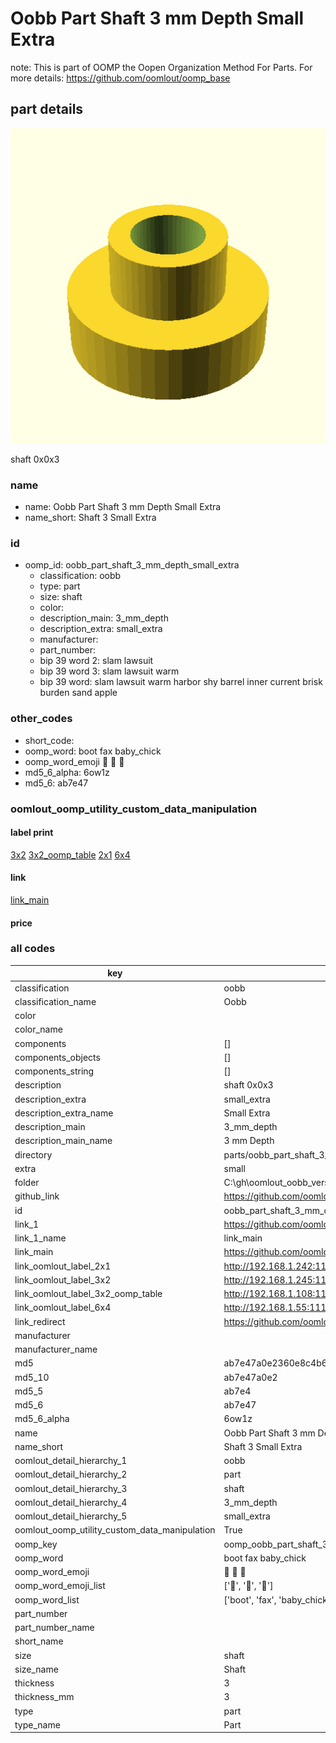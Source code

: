 # Oobb Part Shaft 3 mm Depth Small Extra  

note: This is part of OOMP the Oopen Organization Method For Parts. For more details: https://github.com/oomlout/oomp_base

##  part details
  

[![](3dpr.png)](3dpr.png)

shaft 0x0x3



### name
* name: Oobb Part Shaft 3 mm Depth Small Extra
* name_short: Shaft 3 Small Extra
### id
* oomp_id: oobb_part_shaft_3_mm_depth_small_extra
  * classification: oobb
  * type: part
  * size: shaft
  * color: 
  * description_main: 3_mm_depth
  * description_extra: small_extra
  * manufacturer: 
  * part_number: 
  * bip 39 word 2: slam lawsuit
  * bip 39 word 3: slam lawsuit warm
  * bip 39 word: slam lawsuit warm harbor shy barrel inner current brisk burden sand apple

### other_codes
* short_code: 
* oomp_word: boot fax baby_chick
* oomp_word_emoji :boot: :fax: :baby_chick:
* md5_6_alpha: 6ow1z
* md5_6: ab7e47






### oomlout_oomp_utility_custom_data_manipulation
#### label print
[3x2](http://192.168.1.245:1112/?label=oomp%206ow1z)
[3x2_oomp_table](http://192.168.1.108:1112/?label=oomp%206ow1z)
[2x1](http://192.168.1.242:1112/?label=oomp%206ow1z)
[6x4](http://192.168.1.55:1112/?label=oomp%206ow1z)    

#### link

[link_main](https://github.com/oomlout/oomlout_oobb_version_4_generated_parts/tree/main/navigation_oomp/oobb/part/shaft/3_mm_depth/small_extra/part)                              

#### price







### all codes 
| key | value |  
| --- | --- |  
| classification | oobb |  
| classification_name | Oobb |  
| color |  |  
| color_name |  |  
| components | [] |  
| components_objects | [] |  
| components_string | [] |  
| description | shaft 0x0x3 |  
| description_extra | small_extra |  
| description_extra_name | Small Extra |  
| description_main | 3_mm_depth |  
| description_main_name | 3 mm Depth |  
| directory | parts/oobb_part_shaft_3_mm_depth_small_extra |  
| extra | small |  
| folder | C:\gh\oomlout_oobb_version_4_generated_parts\parts\oobb_part_shaft_3_mm_depth_small_extra |  
| github_link | https://github.com/oomlout/oomlout_oomp_part_src/tree/main/parts/oobb_part_shaft_3_mm_depth_small_extra |  
| id | oobb_part_shaft_3_mm_depth_small_extra |  
| link_1 | https://github.com/oomlout/oomlout_oobb_version_4_generated_parts/tree/main/navigation_oomp/oobb/part/shaft/3_mm_depth/small_extra/part |  
| link_1_name | link_main |  
| link_main | https://github.com/oomlout/oomlout_oobb_version_4_generated_parts/tree/main/navigation_oomp/oobb/part/shaft/3_mm_depth/small_extra/part |  
| link_oomlout_label_2x1 | http://192.168.1.242:1112/?label=oomp%206ow1z |  
| link_oomlout_label_3x2 | http://192.168.1.245:1112/?label=oomp%206ow1z |  
| link_oomlout_label_3x2_oomp_table | http://192.168.1.108:1112/?label=oomp%206ow1z |  
| link_oomlout_label_6x4 | http://192.168.1.55:1112/?label=oomp%206ow1z |  
| link_redirect | https://github.com/oomlout/oomlout_oobb_version_4_generated_parts/tree/main/parts/oobb_shaft_03_ex_small |  
| manufacturer |  |  
| manufacturer_name |  |  
| md5 | ab7e47a0e2360e8c4b63c691ee5f8e58 |  
| md5_10 | ab7e47a0e2 |  
| md5_5 | ab7e4 |  
| md5_6 | ab7e47 |  
| md5_6_alpha | 6ow1z |  
| name | Oobb Part Shaft 3 mm Depth Small Extra |  
| name_short | Shaft 3 Small Extra |  
| oomlout_detail_hierarchy_1 | oobb |  
| oomlout_detail_hierarchy_2 | part |  
| oomlout_detail_hierarchy_3 | shaft |  
| oomlout_detail_hierarchy_4 | 3_mm_depth |  
| oomlout_detail_hierarchy_5 | small_extra |  
| oomlout_oomp_utility_custom_data_manipulation | True |  
| oomp_key | oomp_oobb_part_shaft_3_mm_depth_small_extra |  
| oomp_word | boot fax baby_chick |  
| oomp_word_emoji | :boot: :fax: :baby_chick: |  
| oomp_word_emoji_list | [':boot:', ':fax:', ':baby_chick:'] |  
| oomp_word_list | ['boot', 'fax', 'baby_chick'] |  
| part_number |  |  
| part_number_name |  |  
| short_name |  |  
| size | shaft |  
| size_name | Shaft |  
| thickness | 3 |  
| thickness_mm | 3 |  
| type | part |  
| type_name | Part |  

